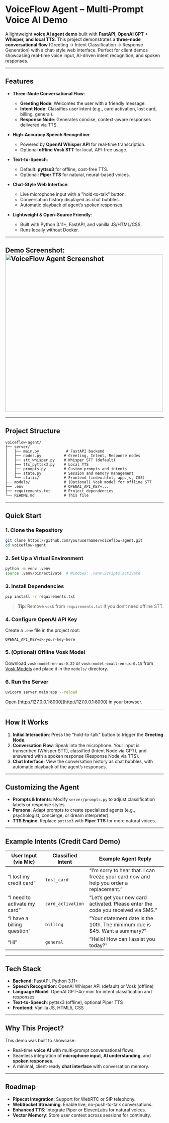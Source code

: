 # VoiceFlow Agent – Multi-Prompt Voice AI Demo

A lightweight **voice AI agent demo** built with **FastAPI, OpenAI GPT + Whisper, and local TTS**. This project demonstrates a **three-node conversational flow** (Greeting → Intent Classification → Response Generation) with a chat-style web interface. Perfect for client demos showcasing real-time voice input, AI-driven intent recognition, and spoken responses.

---

## Features

- **Three-Node Conversational Flow**:
  - **Greeting Node**: Welcomes the user with a friendly message.
  - **Intent Node**: Classifies user intent (e.g., card activation, lost card, billing, general).
  - **Response Node**: Generates concise, context-aware responses delivered via TTS.

- **High-Accuracy Speech Recognition**:
  - Powered by **OpenAI Whisper API** for real-time transcription.
  - Optional **offline Vosk STT** for local, API-free usage.

- **Text-to-Speech**:
  - Default: **pyttsx3** for offline, cost-free TTS.
  - Optional: **Piper TTS** for natural, neural-based voices.

- **Chat-Style Web Interface**:
  - Live microphone input with a "hold-to-talk" button.
  - Conversation history displayed as chat bubbles.
  - Automatic playback of agent’s spoken responses.

- **Lightweight & Open-Source Friendly**:
  - Built with Python 3.11+, FastAPI, and vanilla JS/HTML/CSS.
  - Runs locally without Docker.

---

## Demo Screenshot: <img src="https://github.com/user-attachments/assets/8244bfa7-1d4c-4cd2-8b2e-a9ccd2e809d5" width="500" alt="VoiceFlow Agent Screenshot">

---

## Project Structure

```
voiceflow-agent/
├── server/
│   ├── main.py            # FastAPI backend
│   ├── nodes.py          # Greeting, Intent, Response nodes
│   ├── stt_whisper.py    # Whisper STT (default)
│   ├── tts_pyttsx3.py    # Local TTS
│   ├── prompts.py        # Custom prompts and intents
│   ├── state.py          # Session and memory management
│   └── static/           # Frontend (index.html, app.js, CSS)
├── models/               # (Optional) Vosk model for offline STT
├── .env                  # OPENAI_API_KEY=...
├── requirements.txt      # Project dependencies
└── README.md             # This file
```

---

## Quick Start

### 1. Clone the Repository
```bash
git clone https://github.com/yourusername/voiceflow-agent.git
cd voiceflow-agent
```

### 2. Set Up a Virtual Environment
```bash
python -m venv .venv
source .venv/bin/activate  # Windows: .venv\Scripts\activate
```

### 3. Install Dependencies
```bash
pip install -r requirements.txt
```
> **Tip**: Remove `vosk` from `requirements.txt` if you don’t need offline STT.

### 4. Configure OpenAI API Key
Create a `.env` file in the project root:
```
OPENAI_API_KEY=sk-your-key-here
```

### 5. (Optional) Offline Vosk Model
Download `vosk-model-en-us-0.22` or `vosk-model-small-en-us-0.15` from [Vosk Models](https://alphacephei.com/vosk/models) and place it in the `models/` directory.

### 6. Run the Server
```bash
uvicorn server.main:app --reload
```
Open [http://127.0.0.1:8000](http://127.0.0.1:8000) in your browser.

---

## How It Works

1. **Initial Interaction**: Press the "hold-to-talk" button to trigger the **Greeting Node**.
2. **Conversation Flow**: Speak into the microphone. Your input is transcribed (Whisper STT), classified (Intent Node via GPT), and answered with a spoken response (Response Node via TTS).
3. **Chat Interface**: View the conversation history as chat bubbles, with automatic playback of the agent’s responses.

---

## Customizing the Agent

- **Prompts & Intents**: Modify `server/prompts.py` to adjust classification labels or response styles.
- **Persona**: Adapt prompts to create specialized agents (e.g., psychologist, concierge, or dream interpreter).
- **TTS Engine**: Replace `pyttsx3` with **Piper TTS** for more natural voices.

---

## Example Intents (Credit Card Demo)

| User Input (via Mic)         | Classified Intent   | Example Agent Reply                                                                 |
|------------------------------|--------------------|-------------------------------------------------------------------------------------|
| “I lost my credit card”      | `lost_card`        | “I’m sorry to hear that. I can freeze your card now and help you order a replacement.” |
| “I need to activate my card” | `card_activation`  | “Let’s get your new card activated. Please enter the code you received via SMS.”     |
| “I have a billing question”  | `billing`          | “Your statement date is the 10th. The minimum due is $45. Want a summary?”           |
| “Hi”                         | `general`          | “Hello! How can I assist you today?”                                                |

---

## Tech Stack

- **Backend**: FastAPI, Python 3.11+
- **Speech Recognition**: OpenAI Whisper API (default) or Vosk (offline)
- **Language Model**: OpenAI GPT-4o-mini for intent classification and responses
- **Text-to-Speech**: pyttsx3 (offline), optional Piper TTS
- **Frontend**: Vanilla JS, HTML5, CSS

---

## Why This Project?

This demo was built to showcase:
- Real-time **voice AI** with multi-prompt conversational flows.
- Seamless integration of **microphone input**, **AI understanding**, and **spoken responses**.
- A minimal, client-ready **chat interface** with conversation memory.

---


## Roadmap

- **Pipecat Integration**: Support for WebRTC or SIP telephony.
- **WebSocket Streaming**: Enable live, no-push-to-talk conversations.
- **Enhanced TTS**: Integrate Piper or ElevenLabs for natural voices.
- **Vector Memory**: Store user context across sessions for continuity.



